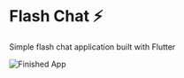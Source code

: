 # Flash Chat ⚡️

Simple flash chat application built with Flutter

![Finished App](https://github.com/londonappbrewery/Images/blob/master/flash_chat_flutter_demo.gif)
